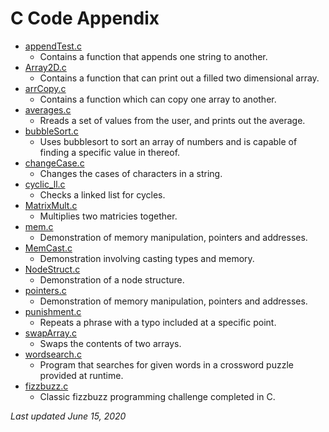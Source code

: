 # C Code Appendix

* [appendTest.c](appendTest.c)
	* Contains a function that appends one string to another. 
* [Array2D.c](Array2D.c)
	* Contains a function that can print out a filled two dimensional array. 
* [arrCopy.c](arrCopy.c)
	* Contains a function which can copy one array to another.
* [averages.c](averages.c)
	* Rreads a set of values from the user, and prints out the average.
* [bubbleSort.c](bubbleSort.c)
	* Uses bubblesort to sort an array of numbers and is capable of finding a specific value in thereof. 
* [changeCase.c](changeCase.c)
	* Changes the cases of characters in a string. 
* [cyclic_ll.c](cyclic_ll.c)
	* Checks a linked list for cycles. 
* [MatrixMult.c](MatrixMult.c)
	*  Multiplies two matricies together.
* [mem.c](mem.c)
	* Demonstration of memory manipulation, pointers and addresses.
* [MemCast.c](MemCast.c)
	* Demonstration involving casting types and memory.
* [NodeStruct.c](NodeStruct.c)
	* Demonstration of a node structure.
* [pointers.c](pointers.c)
	* Demonstration of memory manipulation, pointers and addresses.
* [punishment.c](punishment.c)
	* Repeats a phrase with a typo included at a specific point. 
* [swapArray.c](swapArray.c)
	* Swaps the contents of two arrays. 
* [wordsearch.c](wordsearch/wordsearch.c)
	* Program that searches for given words in a crossword puzzle provided at runtime. 
* [fizzbuzz.c](fizzbuzz.c)
    * Classic fizzbuzz programming challenge completed in C.

*Last updated June 15, 2020*
